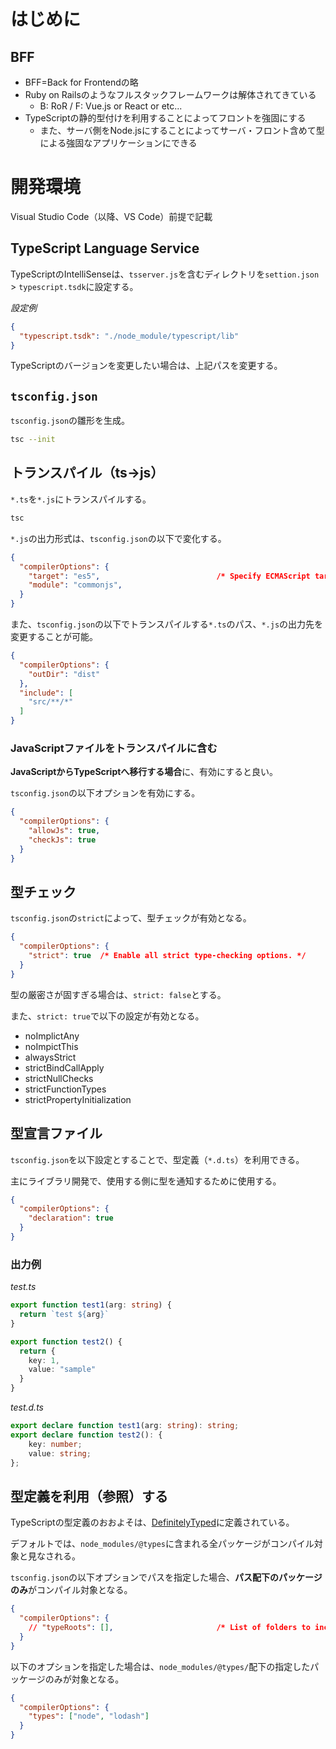 
# はじめに

## BFF

- BFF=Back for Frontendの略
- Ruby on Railsのようなフルスタックフレームワークは解体されてきている
  - B: RoR / F: Vue.js or React or etc...
- TypeScriptの静的型付けを利用することによってフロントを強固にする
  - また、サーバ側をNode.jsにすることによってサーバ・フロント含めて型による強固なアプリケーションにできる

# 開発環境

Visual Studio Code（以降、VS Code）前提で記載

## TypeScript Language Service

TypeScriptのIntelliSenseは、`tsserver.js`を含むディレクトリを`settion.json` > `typescript.tsdk`に設定する。

*設定例*

```json
{
  "typescript.tsdk": "./node_module/typescript/lib"
}
```

TypeScriptのバージョンを変更したい場合は、上記パスを変更する。

## `tsconfig.json`

`tsconfig.json`の雛形を生成。

```bash
tsc --init
```

## トランスパイル（ts→js）

`*.ts`を`*.js`にトランスパイルする。

```bash
tsc
```

`*.js`の出力形式は、`tsconfig.json`の以下で変化する。

```json
{
  "compilerOptions": {
    "target": "es5",                          /* Specify ECMAScript target version: 'ES3' (default), 'ES5', 'ES2015', 'ES2016', 'ES2017', 'ES2018', 'ES2019' or 'ESNEXT'. */
    "module": "commonjs",
  }
}
```

また、`tsconfig.json`の以下でトランスパイルする`*.ts`のパス、`*.js`の出力先を変更することが可能。

```json
{
  "compilerOptions": {
    "outDir": "dist"
  },
  "include": [
    "src/**/*"
  ]
}
```

### JavaScriptファイルをトランスパイルに含む

**JavaScriptからTypeScriptへ移行する場合**に、有効にすると良い。

`tsconfig.json`の以下オプションを有効にする。

```json
{
  "compilerOptions": {
    "allowJs": true,
    "checkJs": true
  }
}
```

## 型チェック

`tsconfig.json`の`strict`によって、型チェックが有効となる。

```json
{
  "compilerOptions": {
    "strict": true  /* Enable all strict type-checking options. */
  }
}
```

型の厳密さが固すぎる場合は、`strict: false`とする。

また、`strict: true`で以下の設定が有効となる。

- noImplictAny
- noImpictThis
- alwaysStrict
- strictBindCallApply
- strictNullChecks
- strictFunctionTypes
- strictPropertyInitialization

## 型宣言ファイル

`tsconfig.json`を以下設定とすることで、型定義（`*.d.ts`）を利用できる。

主にライブラリ開発で、使用する側に型を通知するために使用する。

```json
{
  "compilerOptions": {
    "declaration": true
  }
}
```

### 出力例

*test.ts*

```typescript
export function test1(arg: string) {
  return `test ${arg}`
}

export function test2() {
  return {
    key: 1,
    value: "sample"
  }
}
```

*test.d.ts*

```typescript
export declare function test1(arg: string): string;
export declare function test2(): {
    key: number;
    value: string;
};
```

## 型定義を利用（参照）する

TypeScriptの型定義のおおよそは、[DefinitelyTyped](https://definitelytyped.org/)に定義されている。

デフォルトでは、`node_modules/@types`に含まれる全パッケージがコンパイル対象と見なされる。

`tsconfig.json`の以下オプションでパスを指定した場合、**パス配下のパッケージのみ**がコンパイル対象となる。

```json
{
  "compilerOptions": {
    // "typeRoots": [],                       /* List of folders to include type definitions from. */
  }
}
```

以下のオプションを指定した場合は、`node_modules/@types/`配下の指定したパッケージのみが対象となる。

```json
{
  "compilerOptions": {
    "types": ["node", "lodash"]
  }
}
```

